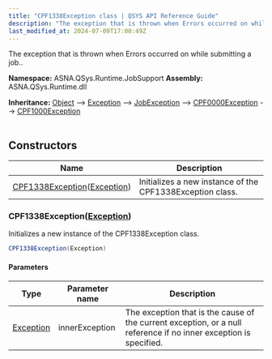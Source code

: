 ```yaml
---
title: "CPF1338Exception class | QSYS API Reference Guide"
description: "The exception that is thrown when Errors occurred on while submitting a job.. "
last_modified_at: 2024-07-09T17:00:49Z
---
```


The exception that is thrown when Errors occurred on while submitting a job..

**Namespace:** ASNA.QSys.Runtime.JobSupport
**Assembly:** ASNA.QSys.Runtime.dll

**Inheritance:** [Object](https://docs.microsoft.com/en-us/dotnet/api/system.object) --> [Exception](https://docs.microsoft.com/en-us/dotnet/api/system.exception) --> [JobException](/reference/runtime/qsys-runtime-job-support/job-exception.html) --> [CPF0000Exception](/reference/runtime/qsys-runtime-job-support/cpf-exceptions/cpf0000-exception.html) --> [CPF1000Exception](/reference/runtime/qsys-runtime-job-support/cpf-exceptions/cpf1000-exception.html)
<br>
<br>

## Constructors

| Name | Description |
| --- | --- |
| [CPF1338Exception](#cpf1338exceptionexception)([Exception](https://docs.microsoft.com/en-us/dotnet/api/system.exception)) | Initializes a new instance of the CPF1338Exception class.

### CPF1338Exception([Exception](https://docs.microsoft.com/en-us/dotnet/api/system.exception))

Initializes a new instance of the CPF1338Exception class.

```cs
CPF1338Exception(Exception)
```

#### Parameters

| Type | Parameter name | Description
| --- | --- | ---
| [Exception](https://docs.microsoft.com/en-us/dotnet/api/system.exception) | innerException | The exception that is the cause of the current exception, or a null reference if no inner exception is specified.
